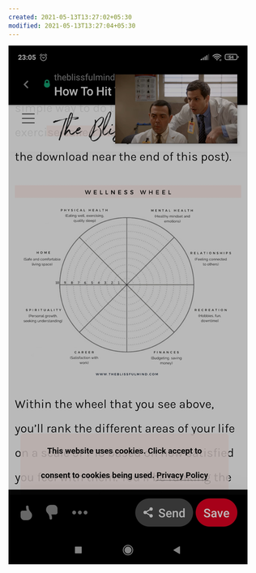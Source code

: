 ```yaml
---
created: 2021-05-13T13:27:02+05:30
modified: 2021-05-13T13:27:04+05:30
---
```


![Image](./IMG_1620892621908.jpg)
